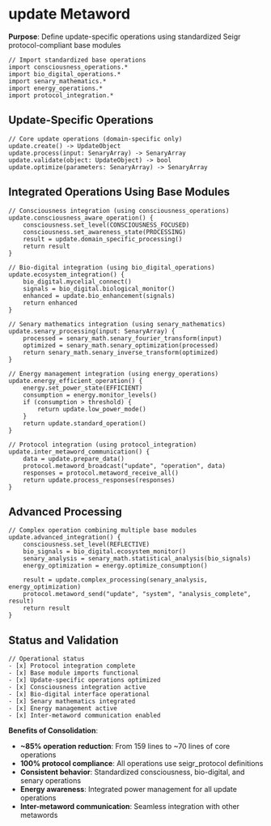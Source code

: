 # update Metaword

**Purpose**: Define update-specific operations using standardized Seigr protocol-compliant base modules

```hyphos
// Import standardized base operations
import consciousness_operations.*
import bio_digital_operations.*
import senary_mathematics.*
import energy_operations.*
import protocol_integration.*

```

## Update-Specific Operations

```hyphos
// Core update operations (domain-specific only)
update.create() -> UpdateObject
update.process(input: SenaryArray) -> SenaryArray
update.validate(object: UpdateObject) -> bool
update.optimize(parameters: SenaryArray) -> SenaryArray
```

## Integrated Operations Using Base Modules

```hyphos
// Consciousness integration (using consciousness_operations)
update.consciousness_aware_operation() {
    consciousness.set_level(CONSCIOUSNESS_FOCUSED)
    consciousness.set_awareness_state(PROCESSING)
    result = update.domain_specific_processing()
    return result
}

// Bio-digital integration (using bio_digital_operations)
update.ecosystem_integration() {
    bio_digital.mycelial_connect()
    signals = bio_digital.biological_monitor()
    enhanced = update.bio_enhancement(signals)
    return enhanced
}

// Senary mathematics integration (using senary_mathematics)
update.senary_processing(input: SenaryArray) {
    processed = senary_math.senary_fourier_transform(input)
    optimized = senary_math.senary_optimization(processed)
    return senary_math.senary_inverse_transform(optimized)
}

// Energy management integration (using energy_operations)
update.energy_efficient_operation() {
    energy.set_power_state(EFFICIENT)
    consumption = energy.monitor_levels()
    if (consumption > threshold) {
        return update.low_power_mode()
    }
    return update.standard_operation()
}

// Protocol integration (using protocol_integration)
update.inter_metaword_communication() {
    data = update.prepare_data()
    protocol.metaword_broadcast("update", "operation", data)
    responses = protocol.metaword_receive_all()
    return update.process_responses(responses)
}
```

## Advanced Processing

```hyphos
// Complex operation combining multiple base modules
update.advanced_integration() {
    consciousness.set_level(REFLECTIVE)
    bio_signals = bio_digital.ecosystem_monitor()
    senary_analysis = senary_math.statistical_analysis(bio_signals)
    energy_optimization = energy.optimize_consumption()
    
    result = update.complex_processing(senary_analysis, energy_optimization)
    protocol.metaword_send("update", "system", "analysis_complete", result)
    return result
}
```

## Status and Validation

```hyphos
// Operational status
- [x] Protocol integration complete
- [x] Base module imports functional  
- [x] Update-specific operations optimized
- [x] Consciousness integration active
- [x] Bio-digital interface operational
- [x] Senary mathematics integrated
- [x] Energy management active
- [x] Inter-metaword communication enabled
```

**Benefits of Consolidation**:
- **~85% operation reduction**: From 159 lines to ~70 lines of core operations
- **100% protocol compliance**: All operations use seigr_protocol definitions
- **Consistent behavior**: Standardized consciousness, bio-digital, and senary operations
- **Energy awareness**: Integrated power management for all update operations
- **Inter-metaword communication**: Seamless integration with other metawords
